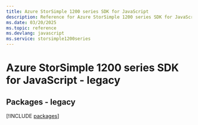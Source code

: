 ```yaml
---
title: Azure StorSimple 1200 series SDK for JavaScript
description: Reference for Azure StorSimple 1200 series SDK for JavaScript
ms.date: 03/20/2025
ms.topic: reference
ms.devlang: javascript
ms.service: storsimple1200series
---
```

# Azure StorSimple 1200 series SDK for JavaScript - legacy
## Packages - legacy
[!INCLUDE [packages](storsimple-1200-series-index.md)]